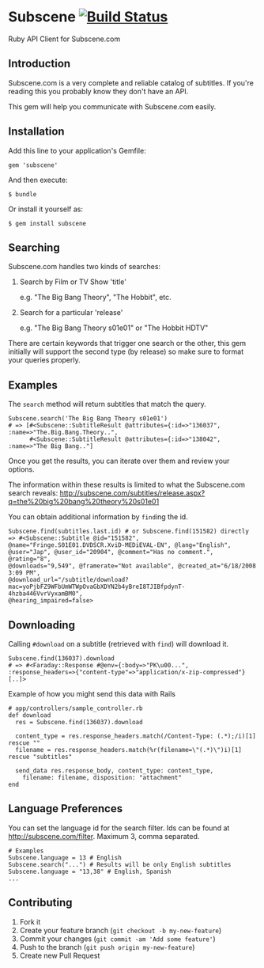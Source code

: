 # Subscene [![Build Status](https://travis-ci.org/jassa/subscene.png)](https://travis-ci.org/jassa/subscene)

Ruby API Client for Subscene.com

## Introduction

Subscene.com is a very complete and reliable catalog of subtitles.
If you're reading this you probably know they don't have an API.

This gem will help you communicate with Subscene.com easily.

## Installation

Add this line to your application's Gemfile:

    gem 'subscene'

And then execute:

    $ bundle

Or install it yourself as:

    $ gem install subscene

## Searching

Subscene.com handles two kinds of searches:

1.    Search by Film or TV Show 'title'

      e.g. "The Big Bang Theory", "The Hobbit", etc.

2.    Search for a particular 'release'

      e.g. "The Big Bang Theory s01e01" or "The Hobbit HDTV"

There are certain keywords that trigger one search or the other,
this gem initially will support the second type (by release)
so make sure to format your queries properly.

## Examples

The `search` method  will return subtitles that match the query.

    Subscene.search('The Big Bang Theory s01e01')
    # => [#<Subscene::SubtitleResult @attributes={:id=>"136037", :name=>"The.Big.Bang.Theory..",
          #<Subscene::SubtitleResult @attributes={:id=>"138042", :name=>"The Big Bang.."]

Once you get the results, you can iterate over them and review your options.

The information within these results is limited to what the Subscene.com
search reveals: http://subscene.com/subtitles/release.aspx?q=the%20big%20bang%20theory%20s01e01

You can obtain additional information by `find`ing the id.

    Subscene.find(subtitles.last.id) # or Subscene.find(151582) directly
    => #<Subscene::Subtitle @id="151582",
    @name="Fringe.S01E01.DVDSCR.XviD-MEDiEVAL-EN", @lang="English",
    @user="Jap", @user_id="20904", @comment="Has no comment.", @rating="8",
    @downloads="9,549", @framerate="Not available", @created_at="6/18/2008
    3:09 PM",
    @download_url="/subtitle/download?mac=yoPjbFZ9WFbUmWTWpOvaGbXDYN2b4yBreI8TJIBfpdynT-4hzba446VvrVyxamBM0",
    @hearing_impaired=false>

## Downloading

Calling `#download` on a subtitle (retrieved with `find`) will download it.

    Subscene.find(136037).download
    # => #<Faraday::Response #@env={:body=>"PK\u00...", :response_headers=>{"content-type"=>"application/x-zip-compressed"} [..]>

Example of how you might send this data with Rails

    # app/controllers/sample_controller.rb
    def download
      res = Subscene.find(136037).download

      content_type = res.response_headers.match(/Content-Type: (.*);/i)[1] rescue ""
      filename = res.response_headers.match(%r(filename=\"(.*)\")i)[1] rescue "subtitles"

      send_data res.response_body, content_type: content_type,
        filename: filename, disposition: "attachment"
    end

## Language Preferences

You can set the language id for the search filter.
Ids can be found at http://subscene.com/filter.
Maximum 3, comma separated.

    # Examples
    Subscene.language = 13 # English
    Subscene.search("...") # Results will be only English subtitles
    Subscene.language = "13,38" # English, Spanish
    ...

## Contributing

1. Fork it
2. Create your feature branch (`git checkout -b my-new-feature`)
3. Commit your changes (`git commit -am 'Add some feature'`)
4. Push to the branch (`git push origin my-new-feature`)
5. Create new Pull Request
